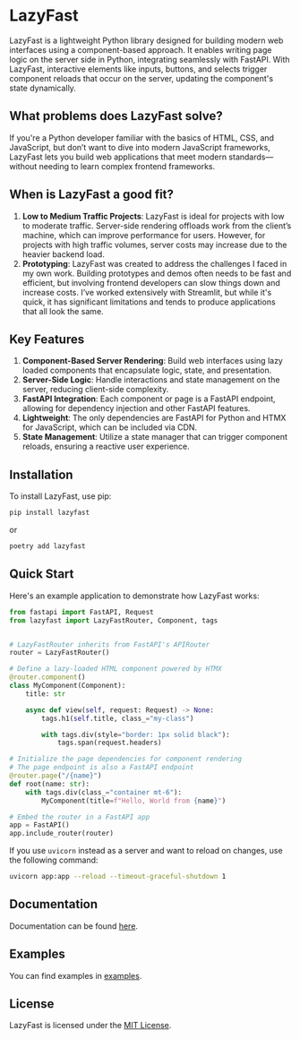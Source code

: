 # LazyFast

LazyFast is a lightweight Python library designed for building modern web interfaces using a component-based approach. It enables writing page logic on the server side in Python, integrating seamlessly with FastAPI. With LazyFast, interactive elements like inputs, buttons, and selects trigger component reloads that occur on the server, updating the component's state dynamically.

## What problems does LazyFast solve?
If you're a Python developer familiar with the basics of HTML, CSS, and JavaScript, but don’t want to dive into modern JavaScript frameworks, LazyFast lets you build web applications that meet modern standards—without needing to learn complex frontend frameworks.

## When is LazyFast a good fit?
1. **Low to Medium Traffic Projects**: LazyFast is ideal for projects with low to moderate traffic. Server-side rendering offloads work from the client’s machine, which can improve performance for users. However, for projects with high traffic volumes, server costs may increase due to the heavier backend load.
2. **Prototyping**: LazyFast was created to address the challenges I faced in my own work. Building prototypes and demos often needs to be fast and efficient, but involving frontend developers can slow things down and increase costs. I’ve worked extensively with Streamlit, but while it's quick, it has significant limitations and tends to produce applications that all look the same.

## Key Features

1. **Component-Based Server Rendering**: Build web interfaces using lazy loaded components that encapsulate logic, state, and presentation. 
2. **Server-Side Logic**: Handle interactions and state management on the server, reducing client-side complexity.
3. **FastAPI Integration**: Each component or page is a FastAPI endpoint, allowing for dependency injection and other FastAPI features.
4. **Lightweight**: The only dependencies are FastAPI for Python and HTMX for JavaScript, which can be included via CDN.
5. **State Management**: Utilize a state manager that can trigger component reloads, ensuring a reactive user experience.

## Installation

To install LazyFast, use pip:

```bash
pip install lazyfast
```
or
```bash
poetry add lazyfast
```

## Quick Start

Here's an example application to demonstrate how LazyFast works:

```python
from fastapi import FastAPI, Request
from lazyfast import LazyFastRouter, Component, tags


# LazyFastRouter inherits from FastAPI's APIRouter
router = LazyFastRouter()

# Define a lazy-loaded HTML component powered by HTMX
@router.component()
class MyComponent(Component):
    title: str

    async def view(self, request: Request) -> None:
        tags.h1(self.title, class_="my-class")

        with tags.div(style="border: 1px solid black"):
            tags.span(request.headers)

# Initialize the page dependencies for component rendering
# The page endpoint is also a FastAPI endpoint
@router.page("/{name}")
def root(name: str):
    with tags.div(class_="container mt-6"):
        MyComponent(title=f"Hello, World from {name}")

# Embed the router in a FastAPI app
app = FastAPI()
app.include_router(router)
```
If you use `uvicorn` instead as a server and want to reload on changes, use the following command:
```bash
uvicorn app:app --reload --timeout-graceful-shutdown 1
```

## Documentation
Documentation can be found [here](https://github.com/nikirg/lazyfast/blob/main/DOCS.md).

## Examples
You can find examples in [examples](https://github.com/nikirg/lazyfast/tree/main/examples).

## License

LazyFast is licensed under the [MIT License](https://github.com/nikirg/lazyfast/blob/main/LICENSE).
